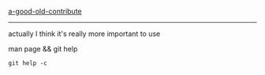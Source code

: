 [a-good-old-contribute](https://rustc-dev-guide.rust-lang.org/git.html#standard-process)

---

actually I think it's really more important to use

man page && git help

`git help -c`
